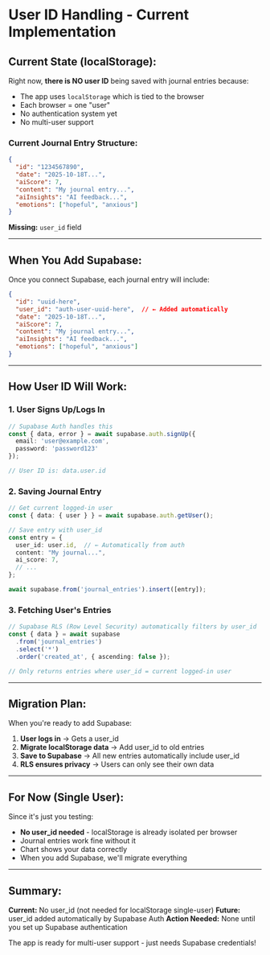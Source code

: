 # User ID Handling - Current Implementation

## Current State (localStorage):

Right now, **there is NO user ID** being saved with journal entries because:
- The app uses `localStorage` which is tied to the browser
- Each browser = one "user"
- No authentication system yet
- No multi-user support

### Current Journal Entry Structure:
```json
{
  "id": "1234567890",
  "date": "2025-10-18T...",
  "aiScore": 7,
  "content": "My journal entry...",
  "aiInsights": "AI feedback...",
  "emotions": ["hopeful", "anxious"]
}
```

**Missing:** `user_id` field

---

## When You Add Supabase:

Once you connect Supabase, each journal entry will include:

```json
{
  "id": "uuid-here",
  "user_id": "auth-user-uuid-here",  // ← Added automatically
  "date": "2025-10-18T...",
  "aiScore": 7,
  "content": "My journal entry...",
  "aiInsights": "AI feedback...",
  "emotions": ["hopeful", "anxious"]
}
```

---

## How User ID Will Work:

### 1. **User Signs Up/Logs In**
```typescript
// Supabase Auth handles this
const { data, error } = await supabase.auth.signUp({
  email: 'user@example.com',
  password: 'password123'
});

// User ID is: data.user.id
```

### 2. **Saving Journal Entry**
```typescript
// Get current logged-in user
const { data: { user } } = await supabase.auth.getUser();

// Save entry with user_id
const entry = {
  user_id: user.id,  // ← Automatically from auth
  content: "My journal...",
  ai_score: 7,
  // ...
};

await supabase.from('journal_entries').insert([entry]);
```

### 3. **Fetching User's Entries**
```typescript
// Supabase RLS (Row Level Security) automatically filters by user_id
const { data } = await supabase
  .from('journal_entries')
  .select('*')
  .order('created_at', { ascending: false });

// Only returns entries where user_id = current logged-in user
```

---

## Migration Plan:

When you're ready to add Supabase:

1. **User logs in** → Gets a user_id
2. **Migrate localStorage data** → Add user_id to old entries
3. **Save to Supabase** → All new entries automatically include user_id
4. **RLS ensures privacy** → Users can only see their own data

---

## For Now (Single User):

Since it's just you testing:
- **No user_id needed** - localStorage is already isolated per browser
- Journal entries work fine without it
- Chart shows your data correctly
- When you add Supabase, we'll migrate everything

---

## Summary:

**Current:** No user_id (not needed for localStorage single-user)
**Future:** user_id added automatically by Supabase Auth
**Action Needed:** None until you set up Supabase authentication

The app is ready for multi-user support - just needs Supabase credentials!
